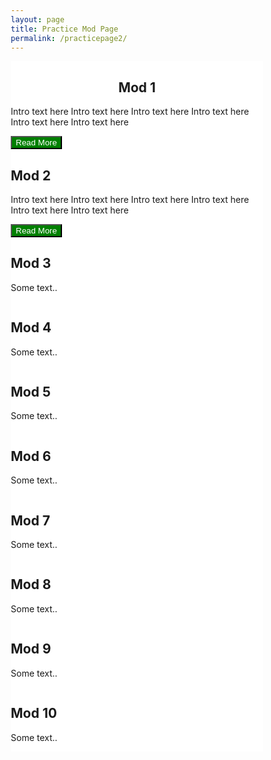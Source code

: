 ```yaml
---
layout: page
title: Practice Mod Page
permalink: /practicepage2/
---
```


<html>
<head>
<meta name="viewport" content="width=device-width, initial-scale=1">
<style>
* {
  box-sizing: border-box;
}

/* Create two equal columns that floats next to each other */
.column {
  float: left;
  width: 50%;
  padding: 10px;
  height: 300px; /* Should be removed. Only for demonstration */
}

/* Clear floats after the columns */
.row:after {
  content: "";
  display: table;
  clear: both;
}
</style>
</head>
<body>

<div class="row">
  <div class="column" style="background-color:white;">
    <h2 style="text-align:center;">Mod 1</h2>
    <p>Intro text here Intro text here Intro text here Intro text here Intro text here Intro text here</p>
    <button style="background-color:green; color:white"> Read More </button>
  </div>
  
  <div class="column" style="background-color:white;">
    <h2>Mod 2</h2>
    <p>Intro text here Intro text here Intro text here Intro text here Intro text here Intro text here</p>
    <button style="background-color:green; color:white"> Read More </button>
  </div>
</div>

<div class="row">
  <div class="column" style="background-color:white;">
    <h2>Mod 3</h2>
    <p>Some text..</p>
  </div>
  <div class="column" style="background-color:white;">
    <h2>Mod 4</h2>
    <p>Some text..</p>
  </div>
</div>

<div class="row">
  <div class="column" style="background-color:white;">
    <h2>Mod 5</h2>
    <p>Some text..</p>
  </div>
  <div class="column" style="background-color:white;">
    <h2>Mod 6</h2>
    <p>Some text..</p>
  </div>
</div>

<div class="row">
  <div class="column" style="background-color:white;">
    <h2>Mod 7</h2>
    <p>Some text..</p>
  </div>
  <div class="column" style="background-color:white;">
    <h2>Mod 8</h2>
    <p>Some text..</p>
  </div>
</div>

<div class="row">
  <div class="column" style="background-color:white;">
    <h2>Mod 9</h2>
    <p>Some text..</p>
  </div>
  <div class="column" style="background-color:white;">
    <h2>Mod 10</h2>
    <p>Some text..</p>
  </div>
</div>



</body>
</html>
